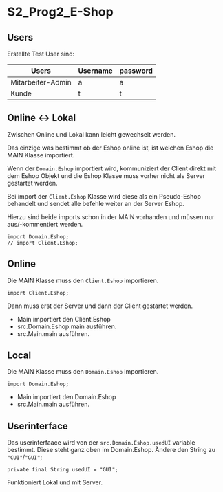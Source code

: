 # S2_Prog2_E-Shop

## Users

Erstellte Test User sind:

| Users             | Username | password |
| ----------------- | -------- | -------- |
| Mitarbeiter-Admin | a        | a        |
| Kunde             | t        | t        |

## Online <-> Lokal

Zwischen Online und Lokal kann leicht gewechselt werden.

Das einzige was bestimmt ob der Eshop online ist, ist welchen Eshop die MAIN Klasse importiert.

Wenn der `Domain.Eshop` importiert wird, kommuniziert der Client direkt mit dem Eshop Objekt und die Eshop Klasse muss vorher nicht als Server gestartet werden.

Bei import der `Client.Eshop` Klasse wird diese als ein Pseudo-Eshop behandelt und sendet alle befehle weiter an der Server Eshop.

Hierzu sind beide imports schon in der MAIN vorhanden und müssen nur aus/-kommentiert werden.

```
import Domain.Eshop;
// import Client.Eshop;
```

## Online

Die MAIN Klasse muss den `Client.Eshop` importieren.

```
import Client.Eshop;
```

Dann muss erst der Server und dann der Client gestartet werden.

- Main importiert den Client.Eshop
- src.Domain.Eshop.main ausführen.
- src.Main.main ausführen.

## Local

Die MAIN Klasse muss den `Domain.Eshop` importieren.

```
import Domain.Eshop;
```

- Main importiert den Domain.Eshop
- src.Main.main ausführen.

## Userinterface

Das userinterfaace wird von der `src.Domain.Eshop.usedUI` variable bestimmt.
Diese steht ganz oben im Domain.Eshop.
Ändere den String zu `"CUI"`/`"GUI"`;

```
private final String usedUI = "GUI";
```

Funktioniert Lokal und mit Server.
